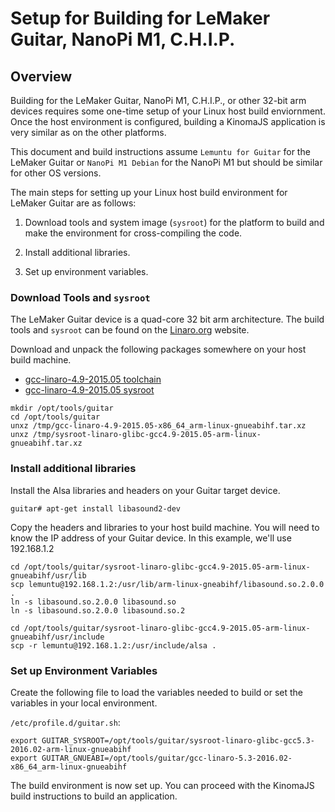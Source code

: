 # Setup for Building for LeMaker Guitar, NanoPi M1, C.H.I.P.

## Overview

Building for the LeMaker Guitar, NanoPi M1, C.H.I.P., or other 32-bit arm devices requires some one-time setup of your Linux host build enviornment. Once the host environment is configured, building a KinomaJS application is very similar as on the other platforms.

This document and build instructions assume `Lemuntu for Guitar` for the LeMaker Guitar or `NanoPi M1 Debian` for the NanoPi M1 but should be similar for other OS versions.

The main steps for setting up your Linux host build environment for LeMaker Guitar are as follows:

1. Download tools and system image (`sysroot`) for the platform to build and make the environment for cross-compiling the code.

2. Install additional libraries.

3. Set up environment variables.

### Download Tools and `sysroot`

The LeMaker Guitar device is a quad-core 32 bit arm architecture. The build tools and `sysroot` can be found on the [Linaro.org](http://releases.linaro.org/15.05/components/toolchain/binaries/arm-linux-gnueabihf/) website.

Download and unpack the following packages somewhere on your host build machine.

- [gcc-linaro-4.9-2015.05 toolchain](http://releases.linaro.org/15.05/components/toolchain/binaries/arm-linux-gnueabihf/gcc-linaro-4.9-2015.05-x86_64_arm-linux-gnueabihf.tar.xz)
- [gcc-linaro-4.9-2015.05 sysroot](http://releases.linaro.org/15.05/components/toolchain/binaries/arm-linux-gnueabihf/sysroot-linaro-glibc-gcc4.9-2015.05-arm-linux-gnueabihf.tar.xz)

```
mkdir /opt/tools/guitar
cd /opt/tools/guitar
unxz /tmp/gcc-linaro-4.9-2015.05-x86_64_arm-linux-gnueabihf.tar.xz
unxz /tmp/sysroot-linaro-glibc-gcc4.9-2015.05-arm-linux-gnueabihf.tar.xz
``` 
    
### Install additional libraries

Install the Alsa libraries and headers on your Guitar target device.

    guitar# apt-get install libasound2-dev
   
Copy the headers and libraries to your host build machine. You will need to know the IP address of your Guitar device. In this example, we'll use 192.168.1.2

```
cd /opt/tools/guitar/sysroot-linaro-glibc-gcc4.9-2015.05-arm-linux-gnueabihf/usr/lib
scp lemuntu@192.168.1.2:/usr/lib/arm-linux-gneabihf/libasound.so.2.0.0 .
ln -s libasound.so.2.0.0 libasound.so
ln -s libasound.so.2.0.0 libasound.so.2

cd /opt/tools/guitar/sysroot-linaro-glibc-gcc4.9-2015.05-arm-linux-gnueabihf/usr/include
scp -r lemuntu@192.168.1.2:/usr/include/alsa .

```

### Set up Environment Variables

Create the following file to load the variables needed to build or set the variables in your local environment.

`/etc/profile.d/guitar.sh`:

```
export GUITAR_SYSROOT=/opt/tools/guitar/sysroot-linaro-glibc-gcc5.3-2016.02-arm-linux-gnueabihf
export GUITAR_GNUEABI=/opt/tools/guitar/gcc-linaro-5.3-2016.02-x86_64_arm-linux-gnueabihf
```

The build environment is now set up. You can proceed with the KinomaJS build instructions to build an application.
